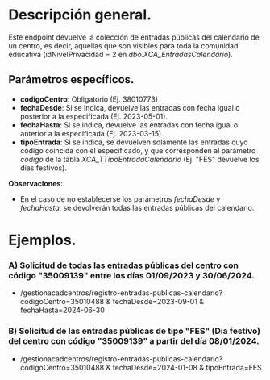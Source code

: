 # Descripción general.

Este endpoint devuelve la colección de entradas públicas del calendario de un centro, es decir, aquellas que son visibles para toda la comunidad educativa (idNivelPrivacidad = 2 en *dbo.XCA_EntradasCalendario*).

## Parámetros específicos.

* **codigoCentro**: Obligatorio (Ej. 38010773)
* **fechaDesde**: Si se indica, devuelve las entradas con fecha igual o posterior a la especificada (Ej. 2023-05-01).
* **fechaHasta**: Si se indica, devuelve las entradas con fecha igual o anterior a la especificada (Ej. 2023-03-15).
* **tipoEntrada**: Si se indica, se devuelven solamente las entradas cuyo código coincida con el especificado, y que corresponden al parámetro _codigo_ de la tabla *XCA_TTipoEntradaCalendario* (Ej. "FES" devuelve los días festivos).

**Observaciones**:
* En el caso de no establecerse los parámetros *fechaDesde* y *fechaHasta*, se devolverán todas las entradas públicas del calendario.

# Ejemplos.
### A) Solicitud de todas las entradas públicas del centro con código "35009139" entre los días 01/09/2023 y 30/06/2024.
* /gestionacadcentros/registro-entradas-publicas-calendario?codigoCentro=35010488 & fechaDesde=2023-09-01 & fechaHasta=2024-06-30

### B) Solicitud de las entradas públicas de tipo "FES" (Día festivo) del centro con código "35009139" a partir del día 08/01/2024.
* /gestionacadcentros/registro-entradas-publicas-calendario?codigoCentro=35010488 & fechaDesde=2024-01-08 & tipoEntrada=FES
